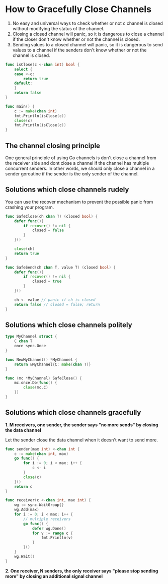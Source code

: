 # How to Gracefully Close Channels

1. No easy and universal ways to check whether or not c channel is closed without modifying the status of the channel.
2. Closing a closed channel will panic, so it is dangerous to close a channel if the closer don't know whether or not the channel is closed.
3. Sending values to a closed channel will panic, so it is dangerous to send values to a channel if the senders don't know whether or not the channel is closed.

```go
func isClose(c <-chan int) bool {
	select {
	case <-c:
		return true
	default:
	}
	return false
}

func main() {
	c := make(chan int)
	fmt.Println(isClose(c))
	close(c)
	fmt.Println(isClose(c))
}
```

## The channel closing principle

One general principle of using Go channels is don't close a channel from the receiver side and dont close a channel if the channel has multiple concurrent senders. In other words, we should only close a channel in a sender goroutine if the sender is the only sender of the channel.

## Solutions which close channels rudely

You can use the recover mechanism to prevent the possible panic from crashing your program.

```go
func SafeClose(ch chan T) (closed bool) {
    defer func(){
        if recover() != nil {
            closed = false
        }
    }()

    close(ch)
    return true
}

func SafeSend(ch chan T, value T) (closed bool) {
    defer func(){
        if recover() != nil {
            closed = true
        }
    }()

    ch <- value // panic if ch is closed
    return false // closed = false; return
}
```

## Solutions which close channels politely

```go
type MyChannel struct {
    C chan T
    once sync.Once
}

func NewMyChannel() *MyChannel {
    return &MyChannel{C: make(chan T)}
}

func (mc *MyChannel) SafeClose() {
    mc.once.Do(func() {
        close(mc.C)
    })
}
```

## Solutions which close channels gracefully

**1. M receivers, one sender, the sender says "no more sends" by closing the data channel**


Let the sender close the data channel when it doesn't want to send more.

```go
func sender(max int) <-chan int {
	c := make(chan int, max)
	go func() {
		for i := 0; i < max; i++ {
			c <- i
		}
		close(c)
	}()
	return c
}

func receiver(c <-chan int, max int) {
	wg := sync.WaitGroup{}
	wg.Add(max)
	for i := 0; i < max; i++ {
		// multiple receivers
		go func() {
			defer wg.Done()
			for v := range c {
				fmt.Println(v)
			}
		}()
	}
	wg.Wait()
}
```

**2. One receiver, N senders, the only receiver says "please stop sending more" by closing an additional signal channel**